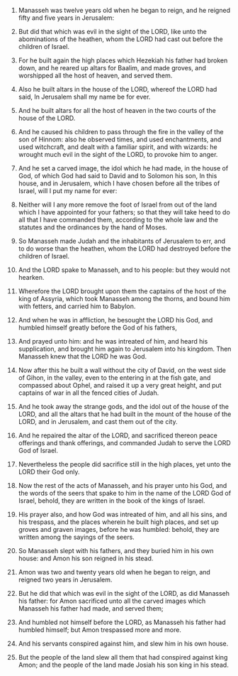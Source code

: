 1. Manasseh was twelve years old when he began to reign, and he
reigned fifty and five years in Jerusalem:

2. But did that which was
evil in the sight of the LORD, like unto the abominations of the
heathen, whom the LORD had cast out before the children of Israel.

3. For he built again the high places which Hezekiah his father had
broken down, and he reared up altars for Baalim, and made groves, and
worshipped all the host of heaven, and served them.

4. Also he built altars in the house of the LORD, whereof the LORD
had said, In Jerusalem shall my name be for ever.

5. And he built altars for all the host of heaven in the two courts
of the house of the LORD.

6. And he caused his children to pass through the fire in the valley
of the son of Hinnom: also he observed times, and used enchantments,
and used witchcraft, and dealt with a familiar spirit, and with
wizards: he wrought much evil in the sight of the LORD, to provoke him
to anger.

7. And he set a carved image, the idol which he had made, in the
house of God, of which God had said to David and to Solomon his son,
In this house, and in Jerusalem, which I have chosen before all the
tribes of Israel, will I put my name for ever:

8. Neither will I any
more remove the foot of Israel from out of the land which I have
appointed for your fathers; so that they will take heed to do all that
I have commanded them, according to the whole law and the statutes and
the ordinances by the hand of Moses.

9. So Manasseh made Judah and the inhabitants of Jerusalem to err,
and to do worse than the heathen, whom the LORD had destroyed before
the children of Israel.

10. And the LORD spake to Manasseh, and to his people: but they
would not hearken.

11. Wherefore the LORD brought upon them the captains of the host of
the king of Assyria, which took Manasseh among the thorns, and bound
him with fetters, and carried him to Babylon.

12. And when he was in affliction, he besought the LORD his God, and
humbled himself greatly before the God of his fathers,

13. And
prayed unto him: and he was intreated of him, and heard his
supplication, and brought him again to Jerusalem into his kingdom.
Then Manasseh knew that the LORD he was God.

14. Now after this he built a wall without the city of David, on the
west side of Gihon, in the valley, even to the entering in at the fish
gate, and compassed about Ophel, and raised it up a very great height,
and put captains of war in all the fenced cities of Judah.

15. And he took away the strange gods, and the idol out of the house
of the LORD, and all the altars that he had built in the mount of the
house of the LORD, and in Jerusalem, and cast them out of the city.

16. And he repaired the altar of the LORD, and sacrificed thereon
peace offerings and thank offerings, and commanded Judah to serve the
LORD God of Israel.

17. Nevertheless the people did sacrifice still in the high places,
yet unto the LORD their God only.

18. Now the rest of the acts of Manasseh, and his prayer unto his
God, and the words of the seers that spake to him in the name of the
LORD God of Israel, behold, they are written in the book of the kings
of Israel.

19. His prayer also, and how God was intreated of him, and all his
sins, and his trespass, and the places wherein he built high places,
and set up groves and graven images, before he was humbled: behold,
they are written among the sayings of the seers.

20. So Manasseh slept with his fathers, and they buried him in his
own house: and Amon his son reigned in his stead.

21. Amon was two and twenty years old when he began to reign, and
reigned two years in Jerusalem.

22. But he did that which was evil in the sight of the LORD, as did
Manasseh his father: for Amon sacrificed unto all the carved images
which Manasseh his father had made, and served them;

23. And humbled
not himself before the LORD, as Manasseh his father had humbled
himself; but Amon trespassed more and more.

24. And his servants conspired against him, and slew him in his own
house.

25. But the people of the land slew all them that had conspired
against king Amon; and the people of the land made Josiah his son king
in his stead.